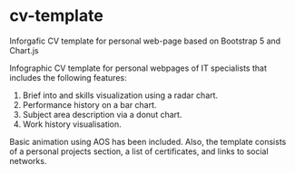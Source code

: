 # cv-template
Inforgafic CV template for personal web-page based on Bootstrap 5 and Chart.js

Infographic CV template for personal webpages of IT specialists that includes the following features:
1. Brief into and skills visualization using a radar chart.
2. Performance history on a bar chart.
3. Subject area description via a donut chart.
4. Work history visualisation.

Basic animation using AOS has been included.
Also, the template consists of a personal projects section, a list of certificates, and links to social networks.